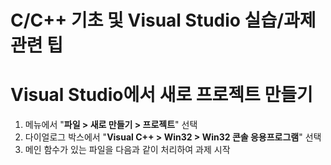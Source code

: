 # C/C++ 기초 및 Visual Studio 실습/과제 관련 팁


# Visual Studio에서 새로 프로젝트 만들기

1. 메뉴에서 
  "**파일 > 새로 만들기 > 프로젝트**"
  선택
1. 다이얼로그 박스에서
  "**Visual C++ > Win32 > Win32 콘솔 응용프로그램**"
  선택
1. 메인 함수가 있는 파일을 다음과 같이 처리하여 과제 시작
